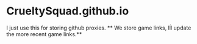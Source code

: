 # CrueltySquad.github.io
I just use this for storing github proxies.
** We store game links, Iĺl update the more recent game links.**
